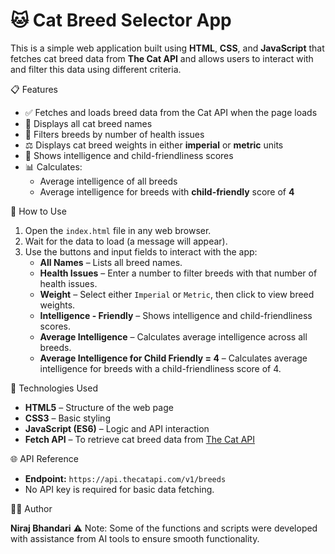 # 🐱 Cat Breed Selector App

This is a simple web application built using **HTML**, **CSS**, and **JavaScript** that fetches cat breed data from **The Cat API** and allows users to interact with and filter this data using different criteria.

📋 Features

- ✅ Fetches and loads breed data from the Cat API when the page loads
- 🐾 Displays all cat breed names
- 🏥 Filters breeds by number of health issues
- ⚖️ Displays cat breed weights in either **imperial** or **metric** units
- 🧠 Shows intelligence and child-friendliness scores
- 📊 Calculates:
  - Average intelligence of all breeds
  - Average intelligence for breeds with **child-friendly** score of **4**

🚀 How to Use

1. Open the `index.html` file in any web browser.
2. Wait for the data to load (a message will appear).
3. Use the buttons and input fields to interact with the app:
   - **All Names** – Lists all breed names.
   - **Health Issues** – Enter a number to filter breeds with that number of health issues.
   - **Weight** – Select either `Imperial` or `Metric`, then click to view breed weights.
   - **Intelligence - Friendly** – Shows intelligence and child-friendliness scores.
   - **Average Intelligence** – Calculates average intelligence across all breeds.
   - **Average Intelligence for Child Friendly = 4** – Calculates average intelligence for breeds with a child-friendliness score of 4.

🧠 Technologies Used

- **HTML5** – Structure of the web page
- **CSS3** – Basic styling
- **JavaScript (ES6)** – Logic and API interaction
- **Fetch API** – To retrieve cat breed data from [The Cat API](https://thecatapi.com/)

🌐 API Reference

- **Endpoint:** `https://api.thecatapi.com/v1/breeds`
- No API key is required for basic data fetching.

🧑‍💻 Author

**Niraj Bhandari**
⚠️ Note: Some of the functions and scripts were developed with assistance from AI tools to ensure smooth functionality.

